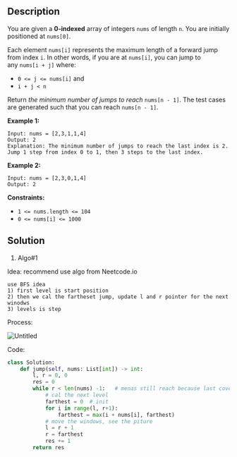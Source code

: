 ## Description

     

You are given a **0-indexed** array of integers `nums` of length `n`. You are initially positioned at `nums[0]`.

Each element `nums[i]` represents the maximum length of a forward jump from index `i`. In other words, if you are at `nums[i]`, you can jump to any `nums[i + j]` where:

- `0 <= j <= nums[i]` and
- `i + j < n`

Return *the minimum number of jumps to reach* `nums[n - 1]`. The test cases are generated such that you can reach `nums[n - 1]`.

**Example 1:**

```
Input: nums = [2,3,1,1,4]
Output: 2
Explanation: The minimum number of jumps to reach the last index is 2. Jump 1 step from index 0 to 1, then 3 steps to the last index.

```

**Example 2:**

```
Input: nums = [2,3,0,1,4]
Output: 2

```

**Constraints:**

- `1 <= nums.length <= 104`
- `0 <= nums[i] <= 1000`

## Solution

1. Algo#1

Idea: recommend use algo from Neetcode.io

```
use BFS idea
1) first level is start position
2) then we cal the fartheset jump, update l and r pointer for the next winodws
3) levels is step     
```

Process:

![Untitled](https://s3.us-west-2.amazonaws.com/secure.notion-static.com/96005f24-68ad-4051-8810-de8cec7af2ef/Untitled.png?X-Amz-Algorithm=AWS4-HMAC-SHA256&X-Amz-Content-Sha256=UNSIGNED-PAYLOAD&X-Amz-Credential=AKIAT73L2G45EIPT3X45%2F20221113%2Fus-west-2%2Fs3%2Faws4_request&X-Amz-Date=20221113T180832Z&X-Amz-Expires=86400&X-Amz-Signature=f49228609be852e076fc9cb2b4b955645e6dc280d418146b08e4979face34acd&X-Amz-SignedHeaders=host&response-content-disposition=filename%3D%22Untitled.png%22&x-id=GetObject)

Code:

```python
class Solution:
    def jump(self, nums: List[int]) -> int:
        l, r = 0, 0
        res = 0
        while r < len(nums) -1:   # menas still reach because last cover doesn't reach the end
            # cal the next level
            farthest = 0  # init
            for i in range(l, r+1):
                farthest = max(i + nums[i], farthest)
            # move the windows, see the piture
            l = r + 1
            r = farthest
            res += 1
        return res
```
